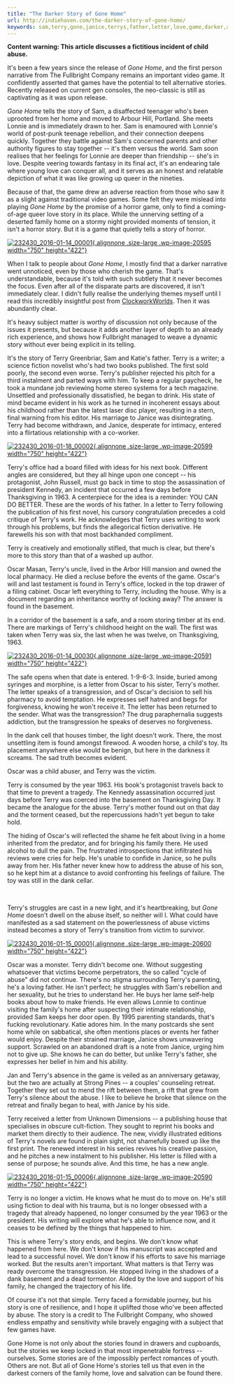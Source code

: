 ```yaml
---
title: "The Darker Story of Gone Home"
url: http://indiehaven.com/the-darker-story-of-gone-home/
keywords: sam,terry,gone,janice,terrys,father,letter,love,game,darker,abuse
---
```

**Content warning: This article discusses a fictitious incident of child abuse.**

It's been a few years since the release of *Gone Home*, and the first person narrative from The Fullbright Company remains an important video game. It confidently asserted that games have the potential to tell alternative stories. Recently released on current gen consoles, the neo-classic is still as captivating as it was upon release.

*Gone Home* tells the story of Sam, a disaffected teenager who's been uprooted from her home and moved to Arbour Hill, Portland. She meets Lonnie and is immediately drawn to her. Sam is enamoured with Lonnie's world of post-punk teenage rebellion, and their connection deepens quickly. Together they battle against Sam's concerned parents and other authority figures to stay together -- it's them versus the world. Sam soon realises that her feelings for Lonnie are deeper than friendship -- she's in love. Despite veering towards fantasy in its final act, it's an endearing tale where young love can conquer all, and it serves as an honest and relatable depiction of what it was like growing up queer in the nineties.

Because of that, the game drew an adverse reaction from those who saw it as a slight against traditional video games. Some felt they were mislead into playing *Gone Home* by the promise of a horror game, only to find a coming-of-age queer love story in its place. While the unnerving setting of a deserted family home on a stormy night provided moments of tension, it isn't a horror story. But it is a game that quietly tells a story of horror.

[![232430\_2016-01-14\_00001](http://indiehaven.com/wp-content/uploads/2016/01/232430_2016-01-14_00001-1024x576.png){.alignnone .size-large .wp-image-20595 width="750" height="422"}](http://indiehaven.com/wp-content/uploads/2016/01/232430_2016-01-14_00001.png)

When I talk to people about *Gone Home*, I mostly find that a darker narrative went unnoticed, even by those who cherish the game. That's understandable, because it's told with such subtlety that it never becomes the focus. Even after all of the disparate parts are discovered, it isn't immediately clear. I didn't fully realise the underlying themes myself until I read this incredibly insightful post from [ClockworkWorlds](http://clockworkworlds.com/post/58411117679/the-transgression-you-can-do-better). Then it was abundantly clear.

It's heavy subject matter is worthy of discussion not only because of the issues it presents, but because it adds another layer of depth to an already rich experience, and shows how Fullbright managed to weave a dynamic story without ever being explicit in its telling.

It's the story of Terry Greenbriar, Sam and Katie's father. Terry is a writer; a science fiction novelist who's had two books published. The first sold poorly, the second even worse. Terry's publisher rejected his pitch for a third instalment and parted ways with him. To keep a regular paycheck, he took a mundane job reviewing home stereo systems for a tech magazine. Unsettled and professionally dissatisfied, he began to drink. His state of mind became evident in his work as he turned in incoherent essays about his childhood rather than the latest laser disc player, resulting in a stern, final warning from his editor. His marriage to Janice was disintegrating. Terry had become withdrawn, and Janice, desperate for intimacy, entered into a flirtatious relationship with a co-worker.

[![232430\_2016-01-18\_00002](http://indiehaven.com/wp-content/uploads/2016/01/232430_2016-01-18_00002-1024x576.png){.alignnone .size-large .wp-image-20599 width="750" height="422"}](http://indiehaven.com/wp-content/uploads/2016/01/232430_2016-01-18_00002.png)

Terry's office had a board filled with ideas for his next book. Different angles are considered, but they all hinge upon one concept -- his protagonist, John Russell, must go back in time to stop the assassination of president Kennedy, an incident that occurred a few days before Thanksgiving in 1963. A centerpiece for the idea is a reminder: YOU CAN DO BETTER. These are the words of his father. In a letter to Terry following the publication of his first novel, his cursory congratulation precedes a cold critique of Terry's work. He acknowledges that Terry uses writing to work through his problems, but finds the allegorical fiction derivative. He farewells his son with that most backhanded compliment.

Terry is creatively and emotionally stifled, that much is clear, but there's more to this story than that of a washed up author.

Oscar Masan, Terry's uncle, lived in the Arbor Hill mansion and owned the local pharmacy. He died a recluse before the events of the game. Oscar's will and last testament is found in Terry's office, locked in the top drawer of a filing cabinet. Oscar left everything to Terry, including the house. Why is a document regarding an inheritance worthy of locking away? The answer is found in the basement.

In a corridor of the basement is a safe, and a room storing timber at its end. There are markings of Terry's childhood height on the wall. The first was taken when Terry was six, the last when he was twelve, on Thanksgiving, 1963.

[![232430\_2016-01-14\_00030](http://indiehaven.com/wp-content/uploads/2016/01/232430_2016-01-14_00030-1024x576.png){.alignnone .size-large .wp-image-20591 width="750" height="422"}](http://indiehaven.com/wp-content/uploads/2016/01/232430_2016-01-14_00030.png)

The safe opens when that date is entered. 1-9-6-3. Inside, buried among syringes and morphine, is a letter from Oscar to his sister, Terry's mother. The letter speaks of a transgression, and of Oscar's decision to sell his pharmacy to avoid temptation. He expresses self hatred and begs for forgiveness, knowing he won't receive it. The letter has been returned to the sender. What was the transgression? The drug paraphernalia suggests addiction, but the transgression he speaks of deserves no forgiveness.

In the dank cell that houses timber, the light doesn't work. There, the most unsettling item is found amongst firewood. A wooden horse, a child's toy. Its placement anywhere else would be benign, but here in the darkness it screams. The sad truth becomes evident.

Oscar was a child abuser, and Terry was the victim.

Terry is consumed by the year 1963. His book's protagonist travels back to that time to prevent a tragedy. The Kennedy assassination occurred just days before Terry was coerced into the basement on Thanksgiving Day. It became the analogue for the abuse. Terry's mother found out on that day and the torment ceased, but the repercussions hadn't yet begun to take hold.

The hiding of Oscar's will reflected the shame he felt about living in a home inherited from the predator, and for bringing his family there. He used alcohol to dull the pain. The frustrated introspections that infiltrated his reviews were cries for help. He's unable to confide in Janice, so he pulls away from her. His father never knew how to address the abuse of his son, so he kept him at a distance to avoid confronting his feelings of failure. The toy was still in the dank cellar.

 

Terry's struggles are cast in a new light, and it's heartbreaking, but *Gone Home* doesn't dwell on the abuse itself, so neither will I. What could have manifested as a sad statement on the powerlessness of abuse victims instead becomes a story of Terry's transition from victim to survivor.

[![232430\_2016-01-15\_00001](http://indiehaven.com/wp-content/uploads/2016/01/232430_2016-01-15_00001-1024x576.png){.alignnone .size-large .wp-image-20600 width="750" height="422"}](http://indiehaven.com/wp-content/uploads/2016/01/232430_2016-01-15_00001.png)

Oscar was a monster. Terry didn't become one. Without suggesting whatsoever that victims become perpetrators, the so called "cycle of abuse" did not continue. There's no stigma surrounding Terry's parenting, he's a loving father. He isn't perfect; he struggles with Sam's rebellion and her sexuality, but he tries to understand her. He buys her lame self-help books about how to make friends. He even allows Lonnie to continue visiting the family's home after suspecting their intimate relationship, provided Sam keeps her door open. By 1995 parenting standards, that's fucking revolutionary. Katie adores him. In the many postcards she sent home while on sabbatical, she often mentions places or events her father would enjoy. Despite their strained marriage, Janice shows unwavering support. Scrawled on an abandoned draft is a note from Janice, urging him not to give up. She knows he can do better, but unlike Terry's father, she expresses her belief in him and his ability.

Jan and Terry's absence in the game is veiled as an anniversary getaway, but the two are actually at Strong Pines -- a couples' counseling retreat. Together they set out to mend the rift between them, a rift that grew from Terry's silence about the abuse. I like to believe he broke that silence on the retreat and finally began to heal, with Janice by his side.

Terry received a letter from Unknown Dimensions -- a publishing house that specialises in obscure cult-fiction. They sought to reprint his books and market them directly to their audience. The new, vividly illustrated editions of Terry's novels are found in plain sight, not shamefully boxed up like the first print. The renewed interest in his series revives his creative passion, and he pitches a new instalment to his publisher. His letter is filled with a sense of purpose; he sounds alive. And this time, he has a new angle.

[![232430\_2016-01-15\_00006](http://indiehaven.com/wp-content/uploads/2016/01/232430_2016-01-15_00006-1024x576.png){.alignnone .size-large .wp-image-20590 width="750" height="422"}](http://indiehaven.com/wp-content/uploads/2016/01/232430_2016-01-15_00006.png)

Terry is no longer a victim. He knows what he must do to move on. He's still using fiction to deal with his trauma, but is no longer obsessed with a tragedy that already happened, no longer consumed by the year 1963 or the president. His writing will explore what he's able to influence now, and it ceases to be defined by the things that happened to him.

This is where Terry's story ends, and begins. We don't know what happened from here. We don't know if his manuscript was accepted and lead to a successful novel. We don't know if his efforts to save his marriage worked. But the results aren't important. What matters is that Terry was ready overcome the transgression. He stopped living in the shadows of a dank basement and a dead tormentor. Aided by the love and support of his family, he changed the trajectory of his life.

Of course it's not that simple. Terry faced a formidable journey, but his story is one of resilience, and I hope it uplifted those who've been affected by abuse. The story is a credit to The Fullbright Company, who showed endless empathy and sensitivity while bravely engaging with a subject that few games have.

Gone Home is not only about the stories found in drawers and cupboards, but the stories we keep locked in that most impenetrable fortress -- ourselves. Some stories are of the impossibly perfect romances of youth. Others are not. But all of Gone Home's stories tell us that even in the darkest corners of the family home, love and salvation can be found there.

 
